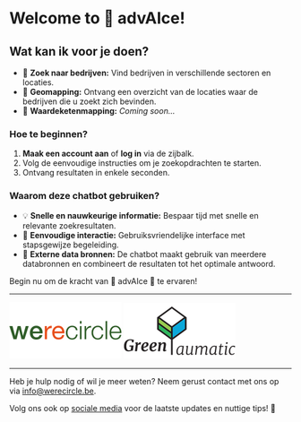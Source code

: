 # Welcome to 🍃 advAIce!

## Wat kan ik voor je doen?

- :office: **Zoek naar bedrijven:** Vind bedrijven in verschillende sectoren en locaties.
- 📍 **Geomapping:** Ontvang een overzicht van de locaties waar de bedrijven die u zoekt zich bevinden.
- 🦋 **Waardeketenmapping:** _Coming soon..._

### Hoe te beginnen?

1. **Maak een account aan** of **log in** via de zijbalk.
2. Volg de eenvoudige instructies om je zoekopdrachten te starten.
3. Ontvang resultaten in enkele seconden.

### Waarom deze chatbot gebruiken?

- 💡 **Snelle en nauwkeurige informatie:** Bespaar tijd met snelle en relevante zoekresultaten.
- 📝 **Eenvoudige interactie:** Gebruiksvriendelijke interface met stapsgewijze begeleiding.
- 📡 **Externe data bronnen:** De chatbot maakt gebruik van meerdere databronnen en combineert de resultaten tot het optimale antwoord.

Begin nu om de kracht van 🍃 advAIce 🚀 te ervaren!

---

![Werecircle Logo](images/werecircle-logo.png)
![Greenaumatic Logo](images/greenaumatic-logo.png)

---

Heb je hulp nodig of wil je meer weten? Neem gerust contact met ons op via [info@werecircle.be](mailto:info@werecircle.be).

Volg ons ook op [sociale media](https://www.linkedin.com/company/werecircle/) voor de laatste updates en nuttige tips! 🌟
